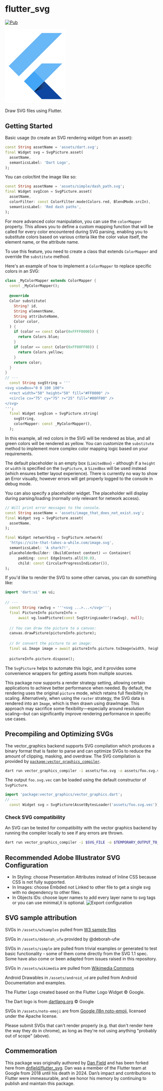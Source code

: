# flutter_svg

[![Pub](https://img.shields.io/pub/v/flutter_svg.svg)](https://pub.dartlang.org/packages/flutter_svg)

<!-- markdownlint-disable MD033 -->
<img src="https://raw.githubusercontent.com/dnfield/flutter_svg/7d374d7107561cbd906d7c0ca26fef02cc01e7c8/example/assets/flutter_logo.svg?sanitize=true" width="200px" alt="Flutter Logo which can be rendered by this package!">
<!-- markdownlint-enable MD033 -->

Draw SVG files using Flutter.

## Getting Started

Basic usage (to create an SVG rendering widget from an asset):

<?code-excerpt "example/lib/readme_excerpts.dart (SimpleAsset)"?>
```dart
const String assetName = 'assets/dart.svg';
final Widget svg = SvgPicture.asset(
  assetName,
  semanticsLabel: 'Dart Logo',
);
```

You can color/tint the image like so:

<?code-excerpt "example/lib/readme_excerpts.dart (ColorizedAsset)"?>
```dart
const String assetName = 'assets/simple/dash_path.svg';
final Widget svgIcon = SvgPicture.asset(
  assetName,
  colorFilter: const ColorFilter.mode(Colors.red, BlendMode.srcIn),
  semanticsLabel: 'Red dash paths',
);
```

For more advanced color manipulation, you can use the `colorMapper` property.
This allows you to define a custom mapping function that will be called for
every color encountered during SVG parsing, enabling you to substitute colors
based on various criteria like the color value itself, the element name, or the
attribute name.

To use this feature, you need to create a class that extends `ColorMapper` and
override the `substitute` method.

Here's an example of how to implement a `ColorMapper` to replace specific colors in an SVG:

<?code-excerpt "example/lib/readme_excerpts.dart (ColorMapper)"?>
```dart
class _MyColorMapper extends ColorMapper {
  const _MyColorMapper();

  @override
  Color substitute(
    String? id,
    String elementName,
    String attributeName,
    Color color,
  ) {
    if (color == const Color(0xFFFF0000)) {
      return Colors.blue;
    }
    if (color == const Color(0xFF00FF00)) {
      return Colors.yellow;
    }
    return color;
  }
}
// ···
  const String svgString = '''
<svg viewBox="0 0 100 100">
  <rect width="50" height="50" fill="#FF0000" />
  <circle cx="75" cy="75" r="25" fill="#00FF00" />
</svg>
''';
  final Widget svgIcon = SvgPicture.string(
    svgString,
    colorMapper: const _MyColorMapper(),
  );
```

In this example, all red colors in the SVG will be rendered as blue, and all green colors will be rendered as yellow. You can customize the `substitute` method to implement more complex color mapping logic based on your requirements.

The default placeholder is an empty box (`LimitedBox`) - although if a `height`
or `width` is specified on the `SvgPicture`, a `SizedBox` will be used instead
(which ensures better layout experience). There is currently no way to show an
Error visually, however errors will get properly logged to the console in debug
mode.

You can also specify a placeholder widget. The placeholder will display during
parsing/loading (normally only relevant for network access).

<?code-excerpt "example/lib/readme_excerpts.dart (MissingAsset)"?>
```dart
// Will print error messages to the console.
const String assetName = 'assets/image_that_does_not_exist.svg';
final Widget svg = SvgPicture.asset(
  assetName,
);
```

<?code-excerpt "example/lib/readme_excerpts.dart (AssetWithPlaceholder)"?>
```dart
final Widget networkSvg = SvgPicture.network(
  'https://site-that-takes-a-while.com/image.svg',
  semanticsLabel: 'A shark?!',
  placeholderBuilder: (BuildContext context) => Container(
      padding: const EdgeInsets.all(30.0),
      child: const CircularProgressIndicator()),
);
```

If you'd like to render the SVG to some other canvas, you can do something like:

<?code-excerpt "example/lib/readme_excerpts.dart (OutputConversion)"?>
```dart
import 'dart:ui' as ui;

// ···
  const String rawSvg = '''<svg ...>...</svg>''';
  final PictureInfo pictureInfo =
      await vg.loadPicture(const SvgStringLoader(rawSvg), null);

  // You can draw the picture to a canvas:
  canvas.drawPicture(pictureInfo.picture);

  // Or convert the picture to an image:
  final ui.Image image = await pictureInfo.picture.toImage(width, height);

  pictureInfo.picture.dispose();
```

The `SvgPicture` helps to automate this logic, and it provides some convenience
wrappers for getting assets from multiple sources.

This package now supports a render strategy setting, allowing certain
applications to achieve better performance when needed. By default, the
rendering uses the original `picture` mode, which retains full flexibility in
scaling. Alternatively, when using the `raster` strategy, the SVG data is
rendered into an `Image`, which is then drawn using drawImage. This approach may
sacrifice some flexibility—especially around resolution scaling—but can
significantly improve rendering performance in specific use cases.

## Precompiling and Optimizing SVGs

The vector_graphics backend supports SVG compilation which produces a binary
format that is faster to parse and can optimize SVGs to reduce the amount of
clipping, masking, and overdraw. The SVG compilation is provided by
[`package:vector_graphics_compiler`](https://pub.dev/packages/vector_graphics_compiler).

```sh
dart run vector_graphics_compiler -i assets/foo.svg -o assets/foo.svg.vec
```

The output `foo.svg.vec` can be loaded using the default constructor of
`SvgPicture`.

<?code-excerpt "example/lib/readme_excerpts.dart (PrecompiledAsset)"?>
```dart
import 'package:vector_graphics/vector_graphics.dart';
// ···
  const Widget svg = SvgPicture(AssetBytesLoader('assets/foo.svg.vec'));
```

### Check SVG compatibility

An SVG can be tested for compatibility with the vector graphics backend by
running the compiler locally to see if any errors are thrown.

```sh
dart run vector_graphics_compiler -i $SVG_FILE -o $TEMPORARY_OUTPUT_TO_BE_DELETED --no-optimize-masks --no-optimize-clips --no-optimize-overdraw --no-tessellate
```

## Recommended Adobe Illustrator SVG Configuration
- In Styling: choose Presentation Attributes instead of Inline CSS because CSS is not fully supported.
- In Images: choose Embded not Linked to other file to get a single svg with no dependency to other files.
- In Objects IDs: choose layer names to add every layer name to svg tags or you can use minimal,it is optional.
![Export configuration](https://user-images.githubusercontent.com/2842459/62599914-91de9c00-b8fe-11e9-8fb7-4af57d5100f7.png)

## SVG sample attribution

SVGs in `/assets/w3samples` pulled from [W3 sample files](https://dev.w3.org/SVG/tools/svgweb/samples/svg-files/)

SVGs in `/assets/deborah_ufw` provided by @deborah-ufw

SVGs in `/assets/simple` are pulled from trivial examples or generated to test
basic functionality - some of them come directly from the SVG 1.1 spec. Some
have also come or been adapted from issues raised in this repository.

SVGs in `/assets/wikimedia` are pulled from [Wikimedia Commons](https://commons.wikimedia.org/wiki/Main_Page)

Android Drawables in `/assets/android_vd` are pulled from Android Documentation
and examples.

The Flutter Logo created based on the Flutter Logo Widget © Google.

The Dart logo is from
[dartlang.org](https://github.com/dart-lang/site-shared/blob/master/src/_assets/images/dart/logo%2Btext/horizontal/original.svg)
© Google

SVGs in `/assets/noto-emoji` are from [Google i18n noto-emoji](https://github.com/googlei18n/noto-emoji),
licensed under the Apache license.

Please submit SVGs that can't render properly (e.g. that don't render here the
way they do in chrome), as long as they're not using anything "probably out of
scope" (above).

## Commemoration

This package was originally authored by
[Dan Field](https://github.com/dnfield) and has been forked here
from [dnfield/flutter_svg](https://github.com/dnfield/flutter_svg).
Dan was a member of the Flutter team at Google from 2018 until his death
in 2024. Dan’s impact and contributions to Flutter were immeasurable, and we
honor his memory by continuing to publish and maintain this package.
